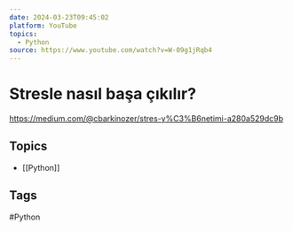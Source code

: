 ```yaml
---
date: 2024-03-23T09:45:02
platform: YouTube
topics:
  - Python
source: https://www.youtube.com/watch?v=W-09g1jRqb4
---
```

# Stresle nasıl başa çıkılır?

https://medium.com/@cbarkinozer/stres-y%C3%B6netimi-a280a529dc9b

## Topics
- [[Python]]

## Tags
#Python